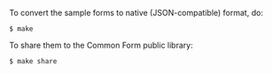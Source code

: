 To convert the sample forms to native (JSON-compatible) format, do:

```shellsession
$ make
```

To share them to the Common Form public library:

```shellsession
$ make share
```
